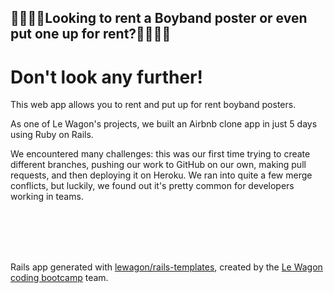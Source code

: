 ## 👨‍🎤🧑‍🎤Looking to rent a Boyband poster or even put one up for rent?👩‍🎤👨‍🎤
# Don't look any further!

<p>This web app allows you to rent and put up for rent boyband posters.</p>

<p>As one of Le Wagon's projects, we built an Airbnb clone app in just 5 days using Ruby on Rails.</p>

<p>We encountered many challenges: this was our first time trying to create different branches, pushing our work to GitHub on our own, making pull requests, and then deploying it on Heroku. We ran into quite a few merge conflicts, but luckily, we found out it's pretty common for developers working in teams.</p>

<br>
<br>
<br>
<br>

Rails app generated with [lewagon/rails-templates](https://github.com/lewagon/rails-templates), created by the [Le Wagon coding bootcamp](https://www.lewagon.com) team.
